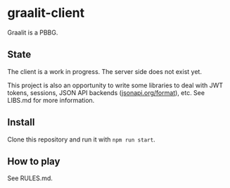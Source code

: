 # graalit-client

Graalit is a PBBG.

## State

The client is a work in progress. The server side does not exist yet.

This project is also an opportunity to write some libraries to deal with JWT tokens, sessions, JSON API backends ([jsonapi.org/format](http://jsonapi.org/format)), etc. See LIBS.md for more information.

## Install

Clone this repository and run it with `npm run start`.

## How to play

See RULES.md.